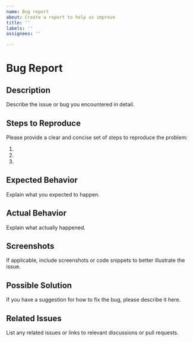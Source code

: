 ```yaml
---
name: Bug report
about: Create a report to help us improve
title: ''
labels: ''
assignees: ''

---
```

# Bug Report

## Description

Describe the issue or bug you encountered in detail.

## Steps to Reproduce

Please provide a clear and concise set of steps to reproduce the problem:

1.
2.
3.

## Expected Behavior

Explain what you expected to happen.

## Actual Behavior

Explain what actually happened.

## Screenshots

If applicable, include screenshots or code snippets to better illustrate the issue.

## Possible Solution

If you have a suggestion for how to fix the bug, please describe it here.

## Related Issues

List any related issues or links to relevant discussions or pull requests.
